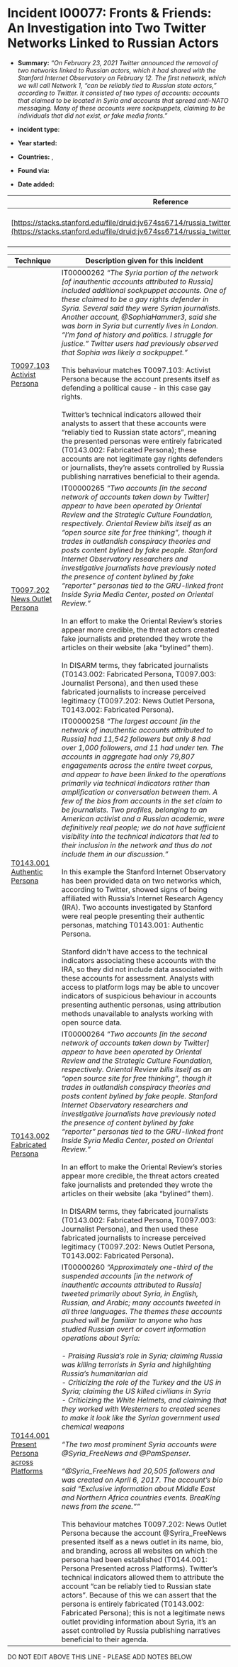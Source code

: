 # Incident I00077: Fronts & Friends: An Investigation into Two Twitter Networks Linked to Russian Actors

* **Summary:** <i>“On February 23, 2021 Twitter announced the removal of two networks linked to Russian actors, which it had shared with the Stanford Internet Observatory on February 12. The first network, which we will call Network 1, “can be reliably tied to Russian state actors,” according to Twitter. It consisted of two types of accounts: accounts that claimed to be located in Syria and accounts that spread anti-NATO messaging. Many of these accounts were sockpuppets, claiming to be individuals that did not exist, or fake media fronts.”</I>

* **incident type**: 

* **Year started:** 

* **Countries:**  , 

* **Found via:** 

* **Date added:** 


| Reference | Pub Date | Authors | Org | Archive |
| --------- | -------- | ------- | --- | ------- |
| [https://stacks.stanford.edu/file/druid:jv674ss6714/russia_twitter_takedown_feb_23_2021.pdf](https://stacks.stanford.edu/file/druid:jv674ss6714/russia_twitter_takedown_feb_23_2021.pdf) | 2021/02/23 | Renée DiResta, Shelby Grossman | Stanford Internet Observatory | [https://web.archive.org/web/20231227044952/https://stacks.stanford.edu/file/druid:jv674ss6714/russia_twitter_takedown_feb_23_2021.pdf](https://web.archive.org/web/20231227044952/https://stacks.stanford.edu/file/druid:jv674ss6714/russia_twitter_takedown_feb_23_2021.pdf) |

 

| Technique | Description given for this incident |
| --------- | ------------------------- |
| [T0097.103 Activist Persona](../../generated_pages/techniques/T0097.103.md) | IT00000262 <i>“The Syria portion of the network [of inauthentic accounts attributed to Russia] included additional sockpuppet accounts. One of these claimed to be a gay rights defender in Syria. Several said they were Syrian journalists. Another account, @SophiaHammer3, said she was born in Syria but currently lives in London. “I’m fond of history and politics. I struggle for justice.” Twitter users had previously observed that Sophia was likely a sockpuppet.”</i><br><br> This behaviour matches T0097.103: Activist Persona because the account presents itself as defending a political cause - in this case gay rights.<br><br> Twitter’s technical indicators allowed their analysts to assert that these accounts were “reliably tied to Russian state actors”, meaning the presented personas were entirely fabricated (T0143.002: Fabricated Persona); these accounts are not legitimate gay rights defenders or journalists, they’re assets controlled by Russia publishing narratives beneficial to their agenda. |
| [T0097.202 News Outlet Persona](../../generated_pages/techniques/T0097.202.md) | IT00000265 <i>“Two accounts [in the second network of accounts taken down by Twitter] appear to have been operated by Oriental Review and the Strategic Culture Foundation, respectively. Oriental Review bills itself as an “open source site for free thinking”, though it trades in outlandish conspiracy theories and posts content bylined by fake people. Stanford Internet Observatory researchers and investigative journalists have previously noted the presence of content bylined by fake “reporter” personas tied to the GRU-linked front Inside Syria Media Center, posted on Oriental Review.”</i><br><br> In an effort to make the Oriental Review’s stories appear more credible, the threat actors created fake journalists and pretended they wrote the articles on their website (aka “bylined” them).<br><br> In DISARM terms, they fabricated journalists (T0143.002: Fabricated Persona, T0097.003: Journalist Persona), and then used these fabricated journalists to increase perceived legitimacy (T0097.202: News Outlet Persona, T0143.002: Fabricated Persona). |
| [T0143.001 Authentic Persona](../../generated_pages/techniques/T0143.001.md) | IT00000258 <i>“The largest account [in the network of inauthentic accounts attributed to Russia] had 11,542 followers but only 8 had over 1,000 followers, and 11 had under ten. The accounts in aggregate had only 79,807 engagements across the entire tweet corpus, and appear to have been linked to the operations primarily via technical indicators rather than amplification or conversation between them. A few of the bios from accounts in the set claim to be journalists. Two profiles, belonging to an American activist and a Russian academic, were definitively real people; we do not have sufficient visibility into the technical indicators that led to their inclusion in the network and thus do not include them in our discussion.”</i><br><br> In this example the Stanford Internet Observatory has been provided data on two networks which, according to Twitter, showed signs of being affiliated with Russia’s Internet Research Agency (IRA). Two accounts investigated by Stanford were real people presenting their authentic personas, matching T0143.001: Authentic Persona.<br><br> Stanford didn’t have access to the technical indicators associating these accounts with the IRA, so they did not include data associated with these accounts for assessment. Analysts with access to platform logs may be able to uncover indicators of suspicious behaviour in accounts presenting authentic personas, using attribution methods unavailable to analysts working with open source data. |
| [T0143.002 Fabricated Persona](../../generated_pages/techniques/T0143.002.md) | IT00000264 <i>“Two accounts [in the second network of accounts taken down by Twitter] appear to have been operated by Oriental Review and the Strategic Culture Foundation, respectively. Oriental Review bills itself as an “open source site for free thinking”, though it trades in outlandish conspiracy theories and posts content bylined by fake people. Stanford Internet Observatory researchers and investigative journalists have previously noted the presence of content bylined by fake “reporter” personas tied to the GRU-linked front Inside Syria Media Center, posted on Oriental Review.”</i><br><br> In an effort to make the Oriental Review’s stories appear more credible, the threat actors created fake journalists and pretended they wrote the articles on their website (aka “bylined” them).<br><br> In DISARM terms, they fabricated journalists (T0143.002: Fabricated Persona, T0097.003: Journalist Persona), and then used these fabricated journalists to increase perceived legitimacy (T0097.202: News Outlet Persona, T0143.002: Fabricated Persona). |
| [T0144.001 Present Persona across Platforms](../../generated_pages/techniques/T0144.001.md) | IT00000260 <i>“Approximately one-third of the suspended accounts [in the network of inauthentic accounts attributed to Russia] tweeted primarily about Syria, in English, Russian, and Arabic; many accounts tweeted in all three languages. The themes these accounts pushed will be familiar to anyone who has studied Russian overt or covert information operations about Syria: <br> <br>- Praising Russia’s role in Syria; claiming Russia was killing terrorists in Syria and highlighting Russia’s humanitarian aid <br>- Criticizing the role of the Turkey and the US in Syria; claiming the US killed civilians in Syria <br>- Criticizing the White Helmets, and claiming that they worked with Westerners to created scenes to make it look like the Syrian government used chemical weapons <br><br> “The two most prominent Syria accounts were @Syria_FreeNews and @PamSpenser. <br><br> “@Syria_FreeNews had 20,505 followers and was created on April 6, 2017. The account’s bio said “Exclusive information about Middle East and Northern Africa countries events. BreaKing news from the scene.””</i><br><br> This behaviour matches T0097.202: News Outlet Persona because the account @Syrira_FreeNews presented itself as a news outlet in its name, bio, and branding, across all websites on which the persona had been established (T0144.001: Persona Presented across Platforms). Twitter’s technical indicators allowed them to attribute the account “can be reliably tied to Russian state actors”. Because of this we can assert that the persona is entirely fabricated (T0143.002: Fabricated Persona); this is not a legitimate news outlet providing information about Syria, it’s an asset controlled by Russia publishing narratives beneficial to their agenda. |


DO NOT EDIT ABOVE THIS LINE - PLEASE ADD NOTES BELOW